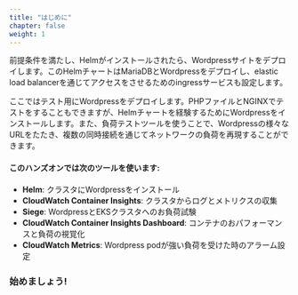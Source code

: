```yaml
---
title: "はじめに"
chapter: false
weight: 1
---
```


<!--
After you've completed the prerequisites and Helm is installed and working; We can deploy our Wordpress site.  This Helm chart will deploy MariaDB and Wordpress as well as configure a service ingress point for us to access the site through an elastic load balancer.
-->
前提条件を満たし、Helmがインストールされたら、Wordpressサイトをデプロイします。このHelmチャートはMariaDBとWordpressをデプロイし、elastic load balancerを通じてアクセスをさせるためのingressサービスも設定します。

<!--
For our testing we’ll be deploying Wordpress. We could just use a PHP file on the nodes and run NGINX to test as well, but with this Wordpress install you get experience deploying a Helm chart. And can use the load testing tool to hit various URLs on the Wordpress structure to generate additional network traffic load with multiple concurrent connections.
-->
ここではテスト用にWordpressをデプロイします。PHPファイルとNGINXでテストをすることもできますが、Helmチャートを経験するためにWordpressをインストールします。また、負荷テストツールを使うことで、Wordpressの様々なURLをたたき、複数の同時接続を通じてネットワークの負荷を再現することができます。

<!--
#### We'll be using the following tools in this lab:
-->
#### このハンズオンでは次のツールを使います:

<!--
- **Helm**: to install Wordpress on our cluster.
- **CloudWatch Container Insights**: to collect logs and metrics from our cluster.
- **Siege**: to load test our Wordpress and EKS Cluster.
- **CloudWatch Container Insights Dashboard**: to visualize our container performance and load.
- **CloudWatch Metrics**: to set an alarm for when our WordPress Pod is under heavy load.
-->
- **Helm**: クラスタにWordpressをインストール
- **CloudWatch Container Insights**: クラスタからログとメトリクスの収集
- **Siege**: WordpressとEKSクラスタへのお負荷試験
- **CloudWatch Container Insights Dashboard**: コンテナのおパフォーマンスと負荷の視覚化
- **CloudWatch Metrics**: Wordpress podが強い負荷を受けた時のアラーム設定

<!--
### Lets get started!
-->
### 始めましょう!